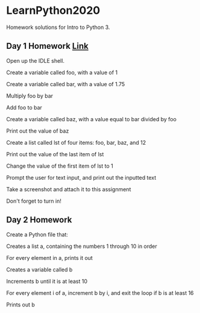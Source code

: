 # LearnPython2020
Homework solutions for Intro to Python 3.

## Day 1 Homework [Link](https://github.com/LearnPython-3/LearnPython2020/blob/main/day1_sol.png)
Open up the IDLE shell.

Create a variable called foo, with a value of 1

Create a variable called bar, with a value of 1.75

Multiply foo by bar

Add foo to bar

Create a variable called baz, with a value equal to bar divided by foo

Print out the value of baz

Create a list called lst of four items: foo, bar, baz, and 12

Print out the value of the last item of lst

Change the value of the first item of lst to 1

Prompt the user for text input, and print out the inputted text

Take a screenshot and attach it to this assignment

Don't forget to turn in!

## Day 2 Homework

Create a Python file that:

Creates a list a, containing the numbers 1 through 10 in order

For every element in a, prints it out

Creates a variable called b

Increments b until it is at least 10

For every element i of a, increment b by i, and exit the loop if b is at least 16

Prints out b

